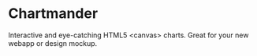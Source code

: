 <p align="center">
	<h1>Chartmander</h1>
</p>
Interactive and eye-catching HTML5 &lt;canvas> charts. Great for your new webapp or design mockup.
